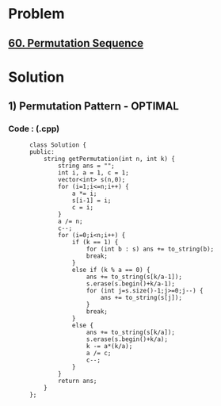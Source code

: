 # Problem

## [60. Permutation Sequence](https://leetcode.com/problems/permutation-sequence/)


# Solution 

## 1) Permutation Pattern - OPTIMAL

      
      
      
   ### Code : (.cpp)
     
          class Solution {
          public:
              string getPermutation(int n, int k) {
                  string ans = "";
                  int i, a = 1, c = 1;
                  vector<int> s(n,0);
                  for (i=1;i<=n;i++) {
                      a *= i;
                      s[i-1] = i;
                      c = i;
                  }
                  a /= n;
                  c--;
                  for (i=0;i<n;i++) {
                      if (k == 1) {
                          for (int b : s) ans += to_string(b);
                          break;
                      }
                      else if (k % a == 0) {
                          ans += to_string(s[k/a-1]);
                          s.erase(s.begin()+k/a-1);
                          for (int j=s.size()-1;j>=0;j--) {
                              ans += to_string(s[j]);
                          }
                          break;
                      }
                      else {
                          ans += to_string(s[k/a]);
                          s.erase(s.begin()+k/a);
                          k -= a*(k/a);
                          a /= c;
                          c--;
                      }
                  }
                  return ans;
              }
          };
          
   
            
   

